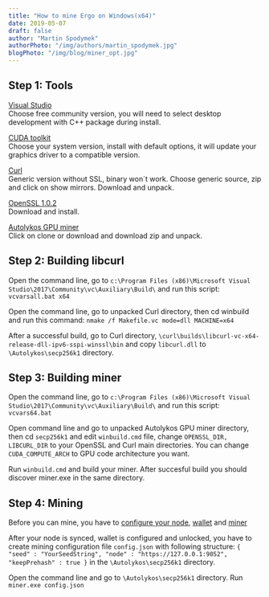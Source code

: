 ```yaml
---
title: "How to mine Ergo on Windows(x64)"
date: 2019-05-07
draft: false
author: "Martin Spodymek"
authorPhoto: "/img/authors/martin_spodymek.jpg"
blogPhoto: "/img/blog/miner_opt.jpg"
---
```


## Step 1: Tools

[Visual Studio](https://visualstudio.microsoft.com/downloads/)  
Choose free community version, you will need to select desktop development with C++ package during install.

[CUDA toolkit](https://developer.nvidia.com/cuda-downloads)    
Choose your system version, install with default options, it will update your graphics driver to a compatible version.

[Curl](https://curl.haxx.se/latest.cgi?curl=win64-nossl)   
Generic version without SSL, binary won`t work. Choose generic source, zip and click on show mirrors. Download and unpack.

[OpenSSL 1.0.2](https://slproweb.com/download/Win64OpenSSL-1_0_2r.exe)  
Download and install.

[Autolykos GPU miner](https://github.com/ergoplatform/Autolykos-GPU-miner)  
Click on clone or download and download zip and unpack.

## Step 2: Building libcurl

Open the command line, go to ``c:\Program Files (x86)\Microsoft Visual Studio\2017\Community\vc\Auxiliary\Build\`` and run this script: ``vcvarsall.bat x64``

Open the command line, go to unpacked Curl directory, then cd winbuild and run this command: ``nmake /f Makefile.vc mode=dll MACHINE=x64``

After a successful build, go to Curl directory, ``\curl\builds\libcurl-vc-x64-release-dll-ipv6-sspi-winssl\bin`` and copy ``libcurl.dll`` to ``\Autolykos\secp256k1`` directory. 

## Step 3: Building miner

Open the command line, go to ``c:\Program Files (x86)\Microsoft Visual Studio\2017\Community\vc\Auxiliary\Build\`` and run this script: ``vcvars64.bat``

Open command line and go to unpacked Autolykos GPU miner directory, then cd ``secp256k1`` and edit ``winbuild.cmd`` file, change ``OPENSSL_DIR, LIBCURL_DIR`` to your OpenSSL and Curl main directories. You can change ``CUDA_COMPUTE_ARCH`` to GPU code architecture you want.

Run ``winbuild.cmd`` and build your miner. After succesful build you should discover miner.exe in the same directory.

## Step 4: Mining

Before you can mine, you have to [configure your node](https://github.com/ergoplatform/ergo/wiki/Set-up-a-full-node), [wallet](https://ergoplatform.org/en/blog/2019_06_04_wallet-documentation/) and [miner](https://github.com/ergoplatform/ergo/wiki/Mining)

After your node is synced, wallet is configured and unlocked, you have to create mining configuration file ``config.json`` with following structure: ``{ "seed" : "YourSeedString", "node" : "https://127.0.0.1:9052", "keepPrehash" : true }`` in the ``\Autolykos\secp256k1`` directory.

Open the command line and go to ``\Autolykos\secp256k1`` directory. Run ``miner.exe config.json``
